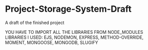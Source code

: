 # Project-Storage-System-Draft
A draft of the finished project

YOU HAVE TO IMPORT ALL THE LIBRARIES FROM NODE_MODULES
LIBRARIES I USED: EJS, NODEMON, EXPRESS, METHOD-OVERRIDE, MOMENT, MONGOOSE, MONGODB, SLUGIFY
